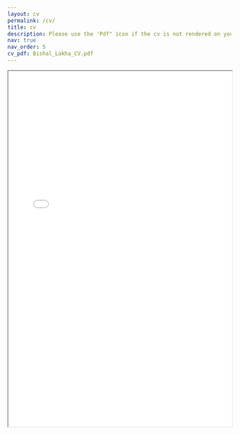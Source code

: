 ```yaml
---
layout: cv
permalink: /cv/
title: cv
description: Please use the 'Pdf" icon if the cv is not rendered on your browser.
nav: true
nav_order: 5
cv_pdf: Bishal_Lakha_CV.pdf
---
```


<div style="width: 100%; height:800">
<iframe
src="/assets/pdf/Bishal_Lakha_CV.pdf" 
width="100%" 
height="800">
</iframe>
</div>